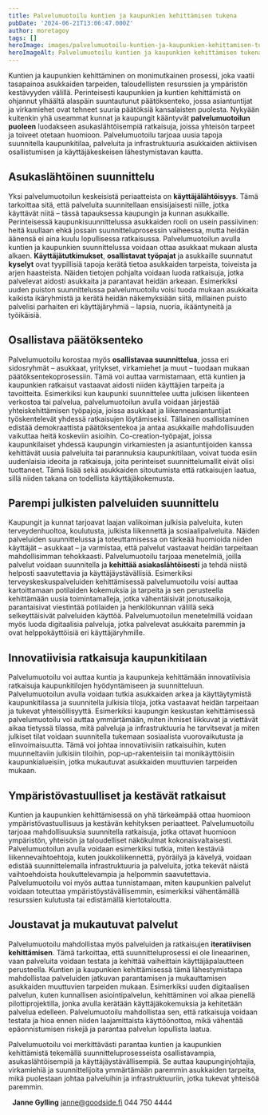 ```yaml
---
title: Palvelumuotoilu kuntien ja kaupunkien kehittämisen tukena
pubDate: '2024-06-21T13:06:47.000Z'
author: moretagoy
tags: []
heroImage: images/palvelumuotoilu-kuntien-ja-kaupunkien-kehittamisen-tukena/featured.png
heroImageAlt: Palvelumuotoilu kuntien ja kaupunkien kehittämisen tukena
---
```


Kuntien ja kaupunkien kehittäminen on monimutkainen prosessi, joka vaatii tasapainoa asukkaiden tarpeiden, taloudellisten resurssien ja ympäristön kestävyyden välillä. Perinteisesti kaupunkien ja kuntien kehittämistä on ohjannut ylhäältä alaspäin suuntautunut päätöksenteko, jossa asiantuntijat ja virkamiehet ovat tehneet suuria päätöksiä kansalaisten puolesta. Nykyään kuitenkin yhä useammat kunnat ja kaupungit kääntyvät **palvelumuotoilun puoleen** luodakseen asukaslähtöisempiä ratkaisuja, joissa yhteisön tarpeet ja toiveet otetaan huomioon. Palvelumuotoilu tarjoaa uusia tapoja suunnitella kaupunkitilaa, palveluita ja infrastruktuuria asukkaiden aktiivisen osallistumisen ja käyttäjäkeskeisen lähestymistavan kautta.

## Asukaslähtöinen suunnittelu

Yksi palvelumuotoilun keskeisistä periaatteista on **käyttäjälähtöisyys**. Tämä tarkoittaa sitä, että palveluita suunnitellaan ensisijaisesti niille, jotka käyttävät niitä – tässä tapauksessa kaupungin ja kunnan asukkaille. Perinteisessä kaupunkisuunnittelussa asukkaiden rooli on usein passiivinen: heitä kuullaan ehkä jossain suunnitteluprosessin vaiheessa, mutta heidän äänensä ei aina kuulu lopullisessa ratkaisussa. Palvelumuotoilun avulla kuntien ja kaupunkien suunnittelussa voidaan ottaa asukkaat mukaan alusta alkaen. **Käyttäjätutkimukset**, **osallistavat työpajat** ja asukkaille suunnatut **kyselyt** ovat tyypillisiä tapoja kerätä tietoa asukkaiden tarpeista, toiveista ja arjen haasteista. Näiden tietojen pohjalta voidaan luoda ratkaisuja, jotka palvelevat aidosti asukkaita ja parantavat heidän arkeaan. Esimerkiksi uuden puiston suunnittelussa palvelumuotoilu voisi tuoda mukaan asukkaita kaikista ikäryhmistä ja kerätä heidän näkemyksiään siitä, millainen puisto palvelisi parhaiten eri käyttäjäryhmiä – lapsia, nuoria, ikääntyneitä ja työikäisiä.

## Osallistava päätöksenteko

Palvelumuotoilu korostaa myös **osallistavaa suunnittelua**, jossa eri sidosryhmät – asukkaat, yritykset, virkamiehet ja muut – tuodaan mukaan päätöksentekoprosessiin. Tämä voi auttaa varmistamaan, että kuntien ja kaupunkien ratkaisut vastaavat aidosti niiden käyttäjien tarpeita ja tavoitteita. Esimerkiksi kun kaupunki suunnittelee uutta julkisen liikenteen verkostoa tai palvelua, palvelumuotoilun avulla voidaan järjestää yhteiskehittämisen työpajoja, joissa asukkaat ja liikenneasiantuntijat työskentelevät yhdessä ratkaisujen löytämiseksi. Tällainen osallistaminen edistää demokraattista päätöksentekoa ja antaa asukkaille mahdollisuuden vaikuttaa heitä koskeviin asioihin. Co-creation-työpajat, joissa kaupunkilaiset yhdessä kaupungin virkamiesten ja asiantuntijoiden kanssa kehittävät uusia palveluita tai parannuksia kaupunkitilaan, voivat tuoda esiin uudenlaisia ideoita ja ratkaisuja, joita perinteiset suunnittelumallit eivät olisi tuottaneet. Tämä lisää sekä asukkaiden sitoutumista että ratkaisujen laatua, sillä niiden takana on todellista käyttäjäkokemusta.

## Parempi julkisten palveluiden suunnittelu

Kaupungit ja kunnat tarjoavat laajan valikoiman julkisia palveluita, kuten terveydenhuoltoa, koulutusta, julkista liikennettä ja sosiaalipalveluita. Näiden palveluiden suunnittelussa ja toteuttamisessa on tärkeää huomioida niiden käyttäjät – asukkaat – ja varmistaa, että palvelut vastaavat heidän tarpeitaan mahdollisimman tehokkaasti. Palvelumuotoilu tarjoaa menetelmiä, joilla palvelut voidaan suunnitella ja **kehittää asiakaslähtöisesti** ja tehdä niistä helposti saavutettavia ja käyttäjäystävällisiä. Esimerkiksi terveyskeskuspalveluiden kehittämisessä palvelumuotoilu voisi auttaa kartoittamaan potilaiden kokemuksia ja tarpeita ja sen perusteella kehittämään uusia toimintamalleja, jotka vähentäisivät jonotusaikoja, parantaisivat viestintää potilaiden ja henkilökunnan välillä sekä selkeyttäisivät palveluiden käyttöä. Palvelumuotoilun menetelmillä voidaan myös luoda digitaalisia palveluja, jotka palvelevat asukkaita paremmin ja ovat helppokäyttöisiä eri käyttäjäryhmille.

## Innovatiivisia ratkaisuja kaupunkitilaan

Palvelumuotoilu voi auttaa kuntia ja kaupunkeja kehittämään innovatiivisia ratkaisuja kaupunkitilojen hyödyntämiseen ja suunnitteluun. Palvelumuotoilun avulla voidaan tutkia asukkaiden arkea ja käyttäytymistä kaupunkitilassa ja suunnitella julkisia tiloja, jotka vastaavat heidän tarpeitaan ja tukevat yhteisöllisyyttä. Esimerkiksi kaupungin keskustan kehittämisessä palvelumuotoilu voi auttaa ymmärtämään, miten ihmiset liikkuvat ja viettävät aikaa tietyssä tilassa, mitä palveluja ja infrastruktuuria he tarvitsevat ja miten julkiset tilat voidaan suunnitella tukemaan sosiaalista vuorovaikutusta ja elinvoimaisuutta. Tämä voi johtaa innovatiivisiin ratkaisuihin, kuten muunneltaviin julkisiin tiloihin, pop-up-rakenteisiin tai monikäyttöisiin kaupunkialueisiin, jotka mukautuvat asukkaiden muuttuvien tarpeiden mukaan.

## Ympäristövastuulliset ja kestävät ratkaisut

Kuntien ja kaupunkien kehittämisessä on yhä tärkeämpää ottaa huomioon ympäristövastuullisuus ja kestävän kehityksen periaatteet. Palvelumuotoilu tarjoaa mahdollisuuksia suunnitella ratkaisuja, jotka ottavat huomioon ympäristön, yhteisön ja taloudelliset näkökulmat kokonaisvaltaisesti. Palvelumuotoilun avulla voidaan esimerkiksi tutkia, miten kestäviä liikennevaihtoehtoja, kuten joukkoliikennettä, pyöräilyä ja kävelyä, voidaan edistää suunnittelemalla infrastruktuuria ja palveluita, jotka tekevät näistä vaihtoehdoista houkuttelevampia ja helpommin saavutettavia. Palvelumuotoilu voi myös auttaa tunnistamaan, miten kaupunkien palvelut voidaan toteuttaa ympäristöystävällisemmin, esimerkiksi vähentämällä resurssien kulutusta tai edistämällä kiertotaloutta.

## Joustavat ja mukautuvat palvelut

Palvelumuotoilu mahdollistaa myös palveluiden ja ratkaisujen **iteratiivisen kehittämisen**. Tämä tarkoittaa, että suunnitteluprosessi ei ole lineaarinen, vaan palveluita voidaan testata ja kehittää vaiheittain käyttäjäpalautteen perusteella. Kuntien ja kaupunkien kehittämisessä tämä lähestymistapa mahdollistaa palveluiden jatkuvan parantamisen ja mukauttamisen asukkaiden muuttuvien tarpeiden mukaan. Esimerkiksi uuden digitaalisen palvelun, kuten kunnallisen asiointipalvelun, kehittäminen voi alkaa pienellä pilottiprojektilla, jonka avulla kerätään käyttäjäkokemuksia ja kehitetään palvelua edelleen. Palvelumuotoilu mahdollistaa sen, että ratkaisuja voidaan testata ja hioa ennen niiden laajamittaista käyttöönottoa, mikä vähentää epäonnistumisen riskejä ja parantaa palvelun lopullista laatua.  

Palvelumuotoilu voi merkittävästi parantaa kuntien ja kaupunkien kehittämistä tekemällä suunnitteluprosesseista osallistavampia, asukaslähtöisempiä ja käyttäjäystävällisempiä. Se auttaa kaupunginjohtajia, virkamiehiä ja suunnittelijoita ymmärtämään paremmin asukkaiden tarpeita, mikä puolestaan johtaa palveluihin ja infrastruktuuriin, jotka tukevat yhteisöä paremmin.

  **Janne Gylling** janne@goodside.fi 044 750 4444
